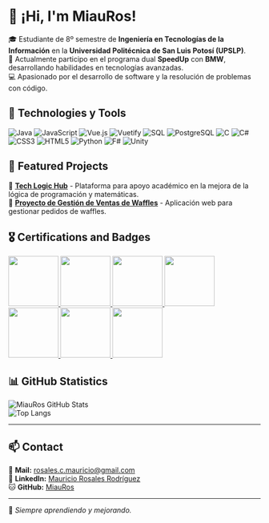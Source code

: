 # 👋 ¡Hi, I'm MiauRos!

🎓 Estudiante de 8º semestre de **Ingeniería en Tecnologías de la Información** en la **Universidad Politécnica de San Luis Potosí (UPSLP)**.  
🚀 Actualmente participo en el programa dual **SpeedUp** con **BMW**, desarrollando habilidades en tecnologías avanzadas.  
💻 Apasionado por el desarrollo de software y la resolución de problemas con código.  

## 🚀 Technologies y Tools  
![Java](https://img.shields.io/badge/Java-ED8B00?style=for-the-badge&logo=java&logoColor=white)
![JavaScript](https://img.shields.io/badge/JavaScript-F7DF1E?style=for-the-badge&logo=javascript&logoColor=black)
![Vue.js](https://img.shields.io/badge/Vue.js-4FC08D?style=for-the-badge&logo=vue.js&logoColor=white)
![Vuetify](https://img.shields.io/badge/Vuetify-1867C0?style=for-the-badge&logo=vuetify&logoColor=white)
![SQL](https://img.shields.io/badge/SQL-4479A1?style=for-the-badge&logo=postgresql&logoColor=white)
![PostgreSQL](https://img.shields.io/badge/PostgreSQL-316192?style=for-the-badge&logo=postgresql&logoColor=white)
![C](https://img.shields.io/badge/C-00599C?style=for-the-badge&logo=c&logoColor=white)
![C#](https://img.shields.io/badge/C%23-239120?style=for-the-badge&logo=c-sharp&logoColor=white)
![CSS3](https://img.shields.io/badge/CSS3-1572B6?style=for-the-badge&logo=css3&logoColor=white)
![HTML5](https://img.shields.io/badge/HTML5-E34F26?style=for-the-badge&logo=html5&logoColor=white)
![Python](https://img.shields.io/badge/Python-3776AB?style=for-the-badge&logo=python&logoColor=white)
![F#](https://img.shields.io/badge/F%23-378BBA?style=for-the-badge&logo=fsharp&logoColor=white)
![Unity](https://img.shields.io/badge/Unity-000000?style=for-the-badge&logo=unity&logoColor=white)

## 📌 Featured Projects  
🔹 [**Tech Logic Hub**](https://github.com/MiauRos/TechLogicHub.git) - Plataforma para apoyo académico en la mejora de la lógica de programación y matemáticas.  
🔹 [**Proyecto de Gestión de Ventas de Waffles**](https://github.com/artissce/Proyecto_Waffles_React.git) - Aplicación web para gestionar pedidos de waffles.  

## 🎖️ Certifications and Badges  
<a href="https://www.credly.com/badges/b7b7781f-c6b0-444f-855a-da5cbe46ccf5/public_url">
  <img src="https://images.credly.com/images/2210b6fe-0eda-415a-8aba-6c1400566728/ITS-Badges_Java_1200px.png" width="100">
</a>
<a href="https://www.credly.com/badges/a752812d-294e-427e-99d5-30ffd66a33ad/public_url">
  <img src="https://images.credly.com/images/49a492cd-5f72-4c9d-aafa-06649e4853fb/MicrosoftTeams-image__5_.png" width="100">
</a>
<a href="https://www.credly.com/badges/15753bcb-107d-4554-aac2-58b158fad646/public_url">
  <img src="https://images.credly.com/size/340x340/images/7fab944f-0d46-4cda-afb6-39307e2432a9/MOS_-_Office_Specialist_Associate-600x600.png" width="100">
</a>
<a href="https://www.credly.com/badges/64f50f21-5907-446b-bb6e-9d0bd3622570/public_url">
  <img src="https://images.credly.com/size/340x340/images/37f7183c-9a25-4c72-916d-0c21572f5875/image.png" width="100">
</a>
<a href="https://www.credly.com/badges/3158f7f2-824f-4a42-a5fc-ca7509953cc5/public_url">
  <img src="https://images.credly.com/size/340x340/images/2677386a-c65f-4d4d-89f2-5b0babbc77d2/KickoffAgileBadge.png" width="100">
</a>
<a href="https://learn.microsoft.com/api/achievements/share/es-es/RosalesRodriguezCarlosMauricio-1407/FMY36Z8X?sharingId=E4E49D08F5A4D96C">
  <img src="https://learn.microsoft.com/es-es/training/achievements/learn-introduction-tutorials-mrtk.svg" width="100">
</a>
<a href="https://learn.microsoft.com/api/achievements/share/en-us/RosalesRodriguezCarlosMauricio-1407/H7W6UJF8?sharingId=E4E49D08F5A4D96C">
  <img src="https://learn.microsoft.com/es-es/training/achievements/place-scene-objects-tutorials-mrtk.svg" width="100">
</a>

## 📊 GitHub Statistics  
![MiauRos GitHub Stats](https://github-readme-stats.vercel.app/api?username=MiauRos&show_icons=true&theme=radical)  
![Top Langs](https://github-readme-stats.vercel.app/api/top-langs/?username=MiauRos&layout=compact&theme=radical)

---

## 📫 Contact
📧 **Mail:** rosales.c.mauricio@gmail.com  
💼 **LinkedIn:** [Mauricio Rosales Rodríguez](https://www.linkedin.com/in/mauricio-rosales-rodríguez-2600b823a)  
🐱 **GitHub:** [MiauRos](https://github.com/MiauRos)  

---
🚀 *Siempre aprendiendo y mejorando.*
